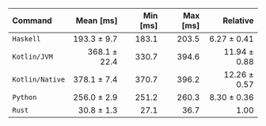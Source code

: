 | Command | Mean [ms] | Min [ms] | Max [ms] | Relative |
|:---|---:|---:|---:|---:|
| `Haskell` | 193.3 ± 9.7 | 183.1 | 203.5 | 6.27 ± 0.41 |
| `Kotlin/JVM` | 368.1 ± 22.4 | 330.7 | 394.6 | 11.94 ± 0.88 |
| `Kotlin/Native` | 378.1 ± 7.4 | 370.7 | 396.2 | 12.26 ± 0.57 |
| `Python` | 256.0 ± 2.9 | 251.2 | 260.3 | 8.30 ± 0.36 |
| `Rust` | 30.8 ± 1.3 | 27.1 | 36.7 | 1.00 |
